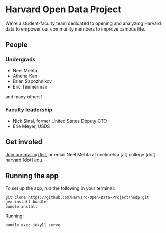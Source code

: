 # Harvard Open Data Project

We're a student-faculty team dedicated to opening and analyzing Harvard data to empower our community members to improve campus life.

## People

### Undergrads

- Neel Mehta
- Athena Kan
- Brian Sapozhnikov
- Eric Timmerman

and many others!

### Faculty leadership

- Nick Sinai, former United States Deputy CTO
- Erie Meyer, USDS

## Get involed

[Join our mailing list](https://groups.google.com/forum/#!forum/harvard-open-data), or email Neel Mehta at neelmehta [at] college [dot] harvard [dot] edu.

## Running the app

To set up the app, run the following in your terminal:

```
git clone https://github.com/Harvard-Open-Data-Project/hodp.git
gem install bundler
bundle install
```

Running:

```
bundle exec jekyll serve
```
